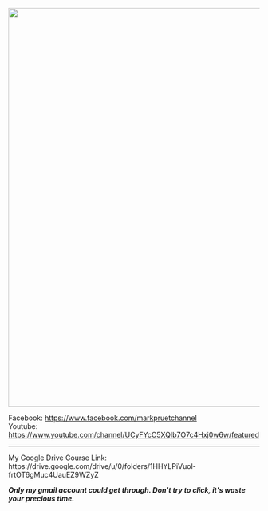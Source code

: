 <img src ="https://miro.medium.com/max/1400/1*m0H6-tUbW6grMlezlb52yw.png" width = "800px"><br>

Facebook: https://www.facebook.com/markpruetchannel<br>
Youtube: https://www.youtube.com/channel/UCyFYcC5XQIb7O7c4Hxj0w6w/featured<br>
<hr>
My Google Drive Course Link: https://drive.google.com/drive/u/0/folders/1HHYLPiVuol-frtOT6gMuc4UauEZ9WZyZ <br>

***Only my gmail account could get through. Don't try to click, it's waste your precious time.***

